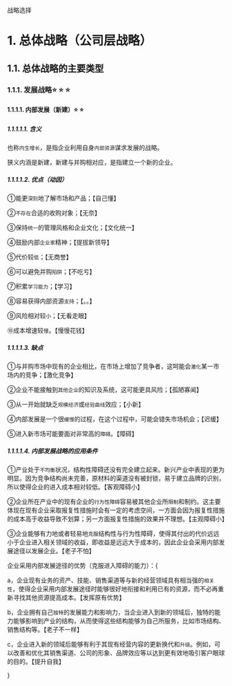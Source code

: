 战略选择

# 1. 总体战略（公司层战略）

## 1.1. 总体战略的主要类型

### 1.1.1. 发展战略:star: :star: :star: 

#### 1.1.1.1. 内部发展（新建）:star: :star: 

##### 1.1.1.1.1. 含义

也称`内生增长`，是指企业利用自身`内部资源`谋求发展的战略。

狭义内涵是新建，新建与并购相对应，是指建立一个新的企业。

##### 1.1.1.1.2. 优点（动因）

①能更`深刻`地了解市场和产品；【自己懂】

②`不存在`合适的收购对象；【无奈】

③保持`统一`的管理风格和企业文化；【文化统一】

④鼓励内部`企业家`精神；【提拔新领导】

⑤代价较`低`；【无商誉】

⑥可以避免并购`陷阱`；【不吃亏】

⑦积累`学习能力`；【学习】

⑧容易获得内部资源`支持`；【。。】

⑨风险相对较`小`；【无看走眼】

⑩成本增速较`慢`。【慢慢花钱】

##### 1.1.1.1.3. 缺点

①与并购市场中现有的企业相比，在市场上增加了竞争者，这呵能会`激化`某一市场内的竞争；【激化竞争】

②企业不能接触到`其他企业`的知识及系统，这可能更具风险；【孤陋寡闻】

③从一开始就缺乏`规模经济`或`经验曲线`效应；【小新】

④内部发展是一个很`缓慢`的过程，在这个过程中，可能会错失市场机会；【迟缓】

⑤进入新市场可能要面对非常高的`障碍`。【障碍】

##### 1.1.1.1.4. 内部发展战略的应用条件

①产业处于`不均衡`状况，结构性障碍还没有完全建立起来。新兴产业中表现的更为明显。因为竞争结构尚未完善，原材料的渠道没有被封锁，易于建立品牌的识别，所以使得企业的进入成本相对较低。【客观障碍小】

②企业所在产业中的现有企业的`行为性障碍`容易被其他企业所`限制`和制约。这主要体现在现有企业采取报复性措施时会有一定的考虑空间，一方面会因为报复性措施的成本高于收益导致不划算；另一方面报复性措施的效果并不理想。【主观障碍小】

③企业能够有力地或者轻易地`克服`结构性与行为性障碍，使得其付出的代价远远小于企业进入相关领域的收益，即收益是远远大于成本的，因此企业会采用内部发展途径以发展企业。【老子不怕】

企业采用内部发展途径的优势（克服进入障碍的能力）：{

a，企业现有业务的资产、技能、销售渠道等与新的经营领域具有相当强的`相关性`，使得企业采用内部发展途径时能够很好地衔接和利用已有的资源，而不必再重新寻找其他资源提高成本。【发挥原有优势】

b，企业拥有自己`独特`的发展能力和影响力，当企业进入到新的领域后，独特的能力能够影响到产业的结构，从而使得这些结构能够为自己所服务，比如市场结构、销售结构等。【老子不一样】

c，企业进入新的领域后能够有利于其现有经营内容的更新换代和`升级`。例如，可以改善和优化其销售渠道、公司的形象、品牌效应等以达到更有效地吸引客户眼球的目的。【提升自我】

}
